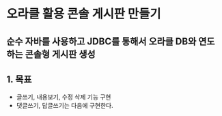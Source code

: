 # 오라클 활용 콘솔 게시판 만들기

## 순수 자바를 사용하고 JDBC를 통해서 오라클 DB와 연도하는 콘솔형 게시판 생성

## 1. 목표
* 글쓰기, 내용보기, 수정 삭제 기능 구현
* 댓글쓰기, 답글쓰기는 다음에 구현한다.